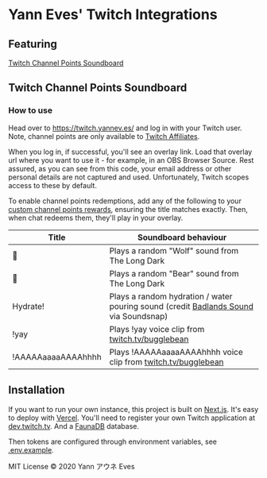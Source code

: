# Yann Eves' Twitch Integrations

## Featuring

[Twitch Channel Points Soundboard](#twitch-channel-points-soundboard)

## Twitch Channel Points Soundboard

### How to use

Head over to <https://twitch.yannev.es/> and log in with your Twitch user. Note, channel points are only available to [Twitch Affiliates][twitch-affiliates].

When you log in, if successful, you'll see an overlay link. Load that overlay url where you want to use it - for example, in an OBS Browser Source. Rest assured, as you can see from this code, your email address or other personal details are not captured and used. Unfortunately, Twitch scopes access to these by default.

To enable channel points redemptions, add any of the following to your [custom channel points rewards][twitch-channel-points], ensuring the title matches exactly. Then, when chat redeems them, they'll play in your overlay.

| Title              | Soundboard behaviour                                                                                   |
| ------------------ | ------------------------------------------------------------------------------------------------------ |
| 🐺                  | Plays a random "Wolf" sound from The Long Dark                                                         |
| 🐻                  | Plays a random "Bear" sound from The Long Dark                                                         |
| Hydrate!           | Plays a random hydration / water pouring sound (credit [Badlands Sound][badlands-sound] via Soundsnap) |
| !yay               | Plays !yay voice clip from [twitch.tv/bugglebean][bugglebean]                                          |
| !AAAAAaaaaAAAAhhhh | Plays !AAAAAaaaaAAAAhhhh voice clip from [twitch.tv/bugglebean][bugglebean]                            |

## Installation

If you want to run your own instance, this project is built on [Next.js][next-js]. It's easy to deploy with [Vercel][vercel]. You'll need to register your own Twitch application at [dev.twitch.tv][twitch-dev]. And a [FaunaDB][fauna-db] database.

Then tokens are configured through environment variables, see [.env.example](./.env.example).

MIT License © 2020 Yann アウネ Eves

<!-- Developer Resources -->

[twitch-affiliates]: https://affiliate.twitch.tv/
[twitch-channel-points]: https://help.twitch.tv/s/article/channel-points-guide
[next-js]: https://nextjs.org/
[twitch-dev]: https://dev.twitch.tv/
[vercel]: https://vercel.com/
[fauna-db]: https://fauna.com/

<!-- Sound Credits -->

[badlands-sound]: https://www.soundsnap.com/user/529348/library

<!-- Streamers -->

[bugglebean]: https://twitch.tv/bugglebean
